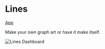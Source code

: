 Lines
=====================
[App](http://lines.surge.sh)

Make your own graph art or have it make itself.

![Lines Dashboard](http://imgur.com/LPzWDXz)



